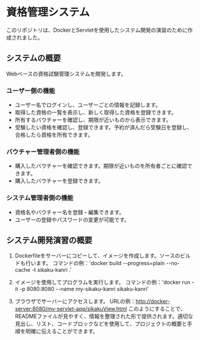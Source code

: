 # 資格管理システム

このリポジトリは、DockerとServletを使用したシステム開発の演習のために作成されました。

## システムの概要

Webベースの資格試験管理システムを開発します。

### ユーザー側の機能

- ユーザー名でログインし、ユーザーごとの情報を記録します。
- 取得した資格の一覧を表示し、新しく取得した資格を登録できます。
- 所有するバウチャーを確認し、期限が近いものから表示できます。
- 受験したい資格を確認し、登録できます。予約が済んだら受験日を登録し、合格したら資格を所有できます。

### バウチャー管理者側の機能

- 購入したバウチャーを確認できます。期限が近いものを所有者ごとに確認できます。
- 購入したバウチャーを登録できます。

### システム管理者側の機能

- 資格名やバウチャー名を登録・編集できます。
- ユーザーの登録やパスワードの変更が可能です。

## システム開発演習の概要

1. Dockerfileをサーバーにコピーして、イメージを作成します。ソースのビルドも行います。
コマンドの例：'docker build --progress=plain --no-cache -t sikaku-kanri .'

2. イメージを使用してプログラムを実行します。
コマンドの例：'docker run -it -p 8080:8080 --name my-sikaku-kanri sikaku-kanri'

3. ブラウザでサーバーにアクセスします。
URLの例：[http://docker-server:8080/my-servlet-app/sikakuView.html](http://docker-server:8080/my-servlet-app/sikakuView.html)
このようにすることで、READMEファイルが見やすく、情報を整理された形で提供されます。適切な見出し、リスト、コードブロックなどを使用して、プロジェクトの概要と手順を明確に伝えることができます。




